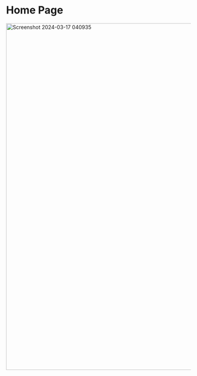 # Home Page

<img width="947" alt="Screenshot 2024-03-17 040935" src="https://github.com/adermaulana/flixnet-api-consume-tmdb/assets/111167383/0d5c7fbd-c01b-4bdf-a868-91c07819d10d">
